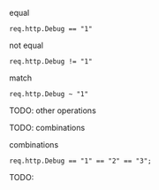 equal

```vcl
req.http.Debug == "1"
```

not equal

```vcl
req.http.Debug != "1"
```

match

```vcl
req.http.Debug ~ "1"
```

TODO: other operations

TODO: combinations

combinations

```vcl
req.http.Debug == "1" == "2" == "3";
```

TODO:
